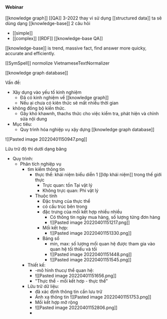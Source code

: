#### Webinar

[[knowledge graph]] [[QA]]
3-2022
thay vì sử dụng [[structured data]] ta sẽ dùng dạng [[knowledge-base]]
2 câu hỏi
- [[simple]]
- [[complex]] 
[[RDF]]
[[knowledge-base QA]] 


[[knowledge-base]] is trend, massive fact, find answer more quicky, accurate and efficiently.

[[SymSpell]]
normolize
VietnameseTextNormalizer

[[knowledge graph database]] 

Vấn đề:
- Xây dụng vào yếu tố kinh nghiệm
	- Đã có kinh nghiệm về [[knowledge graph]]
	- Nếu ai chưa có kiên thức sẽ mất nhiều thời gian
- không đồng bộ kiến thức.
	- Gây khó khawnh, thachs thức cho việc kiểm tra, phát hiện và chỉnh sửa nội dung
- Mục tiêu:
	- Quy trình hóa nghiệp vụ xậy dựng [[knowledge graph database]]

![[Pasted image 20220401150947.png]]

Lữu trữ độ thì dưới dạng băng

- Quy trình:
	- Phân tích nghiệp vụ
		- tìm kiếm thông tin
			- thực thể: khái niệm biểu diễn 1 [[lớp khái niệm]] trong thế giới thực
				- Trực quan: tồn Tại vật lý
				- Không trực quan: Phi vật lý
			- Thuộc tính
				- Đặc trưng của thực thể
				- có cấu trúc bên trong
				- đặc trưng của mối kết hợp nhiều nhiều
					- Có thông tin ngày mua hàng, số lượng từng đơn hàng
					- ![[Pasted image 20220401151217.png]]
				- Mối kết hợp:
					- ![[Pasted image 20220401151330.png]]
				- Bảng số
					- min, max: số lượng mối quan hệ được tham gia vào quan hệ tối thiểu và tối 
					- ![[Pasted image 20220401151448.png]]
					- ![[Pasted image 20220401151545.png]]
		- Thiết kế:
			- -mô hình thucự thể quan hệ:
			- ![[Pasted image 20220401151656.png]]
			- "Thực thể - mối kết hơp -  thực thể"
		- Lữu trữ dữ liệu:
			- đã xác định thông tin cần lưu trữ
			- Ánh xạ thông tin  ![[Pasted image 20220401151753.png]]
			- Mối kết hợp mở rộng
			- ![[Pasted image 20220401152806.png]]
			- 